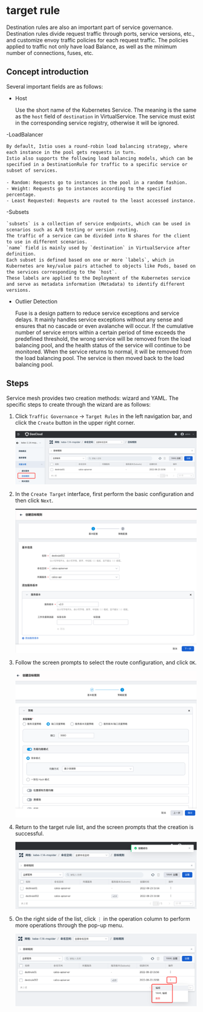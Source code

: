 # target rule

Destination rules are also an important part of service governance. Destination rules divide request traffic through ports, service versions, etc., and customize envoy traffic policies for each request traffic. The policies applied to traffic not only have load Balance, as well as the minimum number of connections, fuses, etc.

## Concept introduction

Several important fields are as follows:

- Host

    Use the short name of the Kubernetes Service. The meaning is the same as the `host` field of `destination` in VirtualService. The service must exist in the corresponding service registry, otherwise it will be ignored.

-LoadBalancer

    By default, Istio uses a round-robin load balancing strategy, where each instance in the pool gets requests in turn.
    Istio also supports the following load balancing models, which can be specified in a DestinationRule for traffic to a specific service or subset of services.

    - Random: Requests go to instances in the pool in a random fashion.
    - Weight: Requests go to instances according to the specified percentage.
    - Least Requested: Requests are routed to the least accessed instance.

-Subsets

    `subsets` is a collection of service endpoints, which can be used in scenarios such as A/B testing or version routing.
    The traffic of a service can be divided into N shares for the client to use in different scenarios.
    `name` field is mainly used by `destination` in VirtualService after definition.
    Each subset is defined based on one or more `labels`, which in Kubernetes are key/value pairs attached to objects like Pods, based on the services corresponding to the `host`.
    These labels are applied to the Deployment of the Kubernetes service and serve as metadata information (Metadata) to identify different versions.

- Outlier Detection
  
    Fuse is a design pattern to reduce service exceptions and service delays. It mainly handles service exceptions without any sense and ensures that no cascade or even avalanche will occur.
    If the cumulative number of service errors within a certain period of time exceeds the predefined threshold, the wrong service will be removed from the load balancing pool, and the health status of the service will continue to be monitored. When the service returns to normal, it will be removed from the load balancing pool. The service is then moved back to the load balancing pool.

## Steps

Service mesh provides two creation methods: wizard and YAML. The specific steps to create through the wizard are as follows:

1. Click `Traffic Governance` -> `Target Rules` in the left navigation bar, and click the `Create` button in the upper right corner.

    ![create](../../images/destirule01.png)

2. In the `Create Target` interface, first perform the basic configuration and then click `Next`.

    ![Create Destination](../../images/destirule02.png)

3. Follow the screen prompts to select the route configuration, and click `OK`.

    ![routing configuration](../../images/destirule03.png)

4. Return to the target rule list, and the screen prompts that the creation is successful.

    ![Created successfully](../../images/destirule04.png)

5. On the right side of the list, click `⋮` in the operation column to perform more operations through the pop-up menu.

    ![More Actions](../../images/destirule05.png)